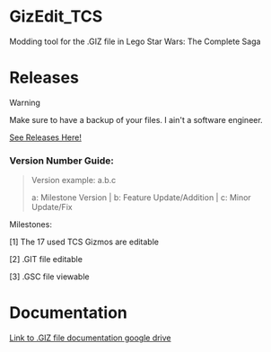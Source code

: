 # GizEdit_TCS
Modding tool for the .GIZ file in Lego Star Wars: The Complete Saga
# Releases

> [!WARNING]
> Make sure to have a backup of your files. I ain't a software engineer.

[See Releases Here!](https://github.com/Matthew6596/GizEdit_TCS/releases)

### Version Number Guide:

> Version example: a.b.c
> 
> a: Milestone Version | b: Feature Update/Addition | c: Minor Update/Fix

Milestones:

[1] The 17 used TCS Gizmos are editable

[2] .GIT file editable

[3] .GSC file viewable


# Documentation
[Link to .GIZ file documentation google drive](https://docs.google.com/document/d/1PWkTTYV24VRD4kOzCix7olVNWpKDcS9S-b4No8HwzpI/edit?usp=sharing)
